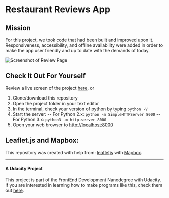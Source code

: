 # Restaurant Reviews App
## Mission

For this project, we took code that had been built and improved upon it. Responsiveness, accessibility, and offline availability were added in order to make the app user friendly and up to date with the demands of today.

![Screenshot of Review Page](https://github.com/blissophist/restaurant-review-app/blob/master/img/screenshot-of-review-screen.PNG)

## Check It Out For Yourself
Review a live screen of the project [here](https://blissophist.github.io/restaurant-review-app/), or
1. Clone/download this repository
2. Open the project folder in your text editor
3. In the terminal, check your version of python by typing `python -V`
4. Start the server:
-- For Python 2.x: `python -m SimpleHTTPServer 8000`
-- For Python 3.x: `python3 -m http.server 8000`
5. Open your web browser to [http://localhost:8000](http://localhost:8000)

## Leaflet.js and Mapbox:

This repository was created with help from: [leafletjs](https://leafletjs.com/) with [Mapbox](https://www.mapbox.com/).

---

#### A Udacity Project
This project is part of the FrontEnd Development Nanodegree with Udacity. If you are interested in learning how to make programs like this, check them out [here](https://www.udacity.com/course/front-end-web-developer-nanodegree--nd001).
